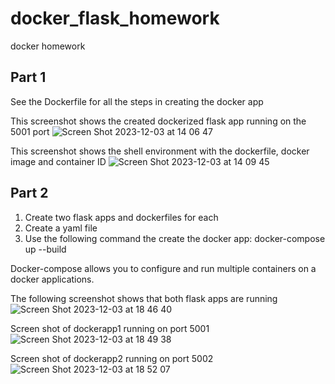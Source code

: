 # docker_flask_homework
docker homework

## Part 1

See the Dockerfile for all the steps in creating the docker app

This screenshot shows the created dockerized flask app running on the 5001 port
![Screen Shot 2023-12-03 at 14 06 47](https://github.com/chebbin/docker_flask_homework/assets/141374142/6736bfcb-d744-45fa-912e-bbfb800d5960)

This screenshot shows the shell environment with the dockerfile, docker image and container ID
![Screen Shot 2023-12-03 at 14 09 45](https://github.com/chebbin/docker_flask_homework/assets/141374142/b2db85f6-0979-4cfd-b07b-ab8d0b81dcda)

## Part 2

1. Create two flask apps and dockerfiles for each
2. Create a yaml file
3. Use the following command the create the docker app: docker-compose up --build

Docker-compose allows you to configure and run multiple containers on a docker applications. 

The following screenshot shows that both flask apps are running
![Screen Shot 2023-12-03 at 18 46 40](https://github.com/chebbin/docker_flask_homework/assets/141374142/e7eecd3d-3079-452e-857a-afcc2733f115)

Screen shot of dockerapp1 running on port 5001
![Screen Shot 2023-12-03 at 18 49 38](https://github.com/chebbin/docker_flask_homework/assets/141374142/14a48012-7839-44a3-bad3-23ca54db1bfd)

Screen shot of dockerapp2 running on port 5002
![Screen Shot 2023-12-03 at 18 52 07](https://github.com/chebbin/docker_flask_homework/assets/141374142/209990ef-5497-4209-bbbc-1c10462c69ae)
